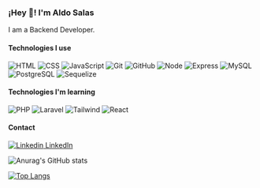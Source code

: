 ### ¡Hey 👋! I'm Aldo Salas

I am a Backend Developer.

#### Technologies I use

![HTML](https://img.shields.io/badge/HTML5-E34F26.svg?style=for-the-badge&logo=HTML5&logoColor=white)
![CSS](https://img.shields.io/badge/CSS3-1572B6.svg?style=for-the-badge&logo=CSS3&logoColor=white)
![JavaScript](https://img.shields.io/badge/JavaScript-F7DF1E.svg?style=for-the-badge&logo=JavaScript&logoColor=black)
![Git](https://img.shields.io/badge/Git-F05032.svg?style=for-the-badge&logo=Git&logoColor=white)
![GitHub](https://img.shields.io/badge/GitHub-181717.svg?style=for-the-badge&logo=GitHub&logoColor=white)
![Node](https://img.shields.io/badge/Node.js-339933.svg?style=for-the-badge&logo=nodedotjs&logoColor=white)
![Express](https://img.shields.io/badge/Express-000000.svg?style=for-the-badge&logo=Express&logoColor=white)
![MySQL](https://img.shields.io/badge/MySQL-4479A1.svg?style=for-the-badge&logo=MySQL&logoColor=white)
![PostgreSQL](https://img.shields.io/badge/PostgreSQL-4169E1.svg?style=for-the-badge&logo=PostgreSQL&logoColor=white)
![Sequelize](https://img.shields.io/badge/Sequelize-52B0E7.svg?style=for-the-badge&logo=Sequelize&logoColor=white)

#### Technologies I'm learning

![PHP](https://img.shields.io/badge/PHP-777BB4.svg?style=for-the-badge&logo=PHP&logoColor=white)
![Laravel](https://img.shields.io/badge/Laravel-FF2D20.svg?style=for-the-badge&logo=Laravel&logoColor=white)
![Tailwind](https://img.shields.io/badge/Tailwind%20CSS-06B6D4.svg?style=for-the-badge&logo=Tailwind-CSS&logoColor=white)
![React](https://img.shields.io/badge/React-61DAFB.svg?style=for-the-badge&logo=React&logoColor=black)

#### Contact

[![Linkedin](https://i.stack.imgur.com/gVE0j.png) LinkedIn](https://www.linkedin.com/aldosalasrdz)

![Anurag's GitHub stats](https://github-readme-stats.vercel.app/api?username=aldosalasrdz&show_icons=true)

[![Top Langs](https://github-readme-stats.vercel.app/api/top-langs/?username=aldosalasrdz&layout=compact)](https://github.com/anuraghazra/github-readme-stats)
